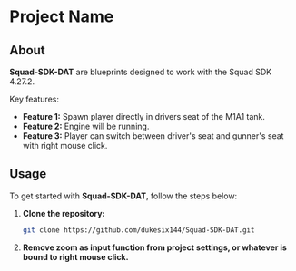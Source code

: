 # Project Name

## About

**Squad-SDK-DAT** are blueprints designed to work with the Squad SDK 4.27.2.

Key features:
- **Feature 1:** Spawn player directly in drivers seat of the M1A1 tank.
- **Feature 2:** Engine will be running.
- **Feature 3:** Player can switch between driver's seat and gunner's seat with right mouse click.

## Usage

To get started with **Squad-SDK-DAT**, follow the steps below:

1. **Clone the repository:**
   ```bash
   git clone https://github.com/dukesix144/Squad-SDK-DAT.git

2. **Remove zoom as input function from project settings, or whatever is bound to right mouse click.**
 
